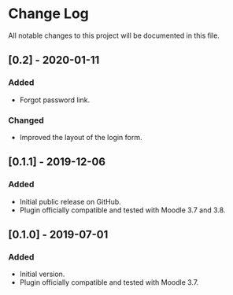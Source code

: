# Change Log
All notable changes to this project will be documented in this file.

## [0.2] - 2020-01-11
### Added
- Forgot password link.
### Changed
- Improved the layout of the login form.

## [0.1.1] - 2019-12-06
### Added
- Initial public release on GitHub.
- Plugin officially compatible and tested with Moodle 3.7 and 3.8.

## [0.1.0] - 2019-07-01
### Added
- Initial version.
- Plugin officially compatible and tested with Moodle 3.7.
